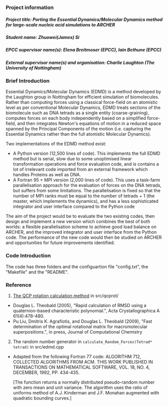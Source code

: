 ### Project information
##### Project title: Porting the Essential Dynamics/Molecular Dynamics method for large-scale nucleic acid simulations to ARCHER 
##### Student name: Zhuowei(James) Si
##### EPCC supervisor name(s): Elena Breitmoser (EPCC), Iain Bethune (EPCC)
##### External supervisor name(s) and organisation: Charlie Laughton (The University of Nottingham)

### Brief Introduction
Essential Dynamics/Molecular Dynamics (EDMD) is a method developed by the Laughton group in Nottingham for efficient simulation of biomolecules.  Rather than computing forces using a classical force-field on an atomistic level as per conventional Molecular Dynamics, EDMD treats sections of the biomolecule such as DNA tetrads as a single entity (coarse-graining), computes forces on each body independently based on a simplified force-field, and then integrates Newton's equations of motion in a reduced space spanned by the Principal Components of the motion (i.e. capturing the Essential Dynamics rather than the full atomistic Molecular Dynamics).
    
Two implementations of the EDMD method exist:
  * A Python version (12,500 lines of code).  This implements the full EDMD method but is serial, slow due to some unoptimised linear transformation operations and force evaluation code, and is contains a lot of irrelevant code imported from an external framework which handles Proteins as well as DNA.
  * A Fortran 95 + MPI version (2,000 lines of code).  This uses a task-farm parallelisation approach for the evaluation of forces on the DNA tetrads, but suffers from some limitations.  The parallelisation is fixed so that the number of MPI ranks must be equal to the number of tetrads + 1 (the master, which implements the dynamics), and has a less sophisticated integrator and user interface compared to the Python code
    
The aim of the project would be to evaluate the two existing codes, then design and implement a new version which combines the best of both worlds: a flexible parallelisation scheme to achieve good load balance on ARCHER, and the improved integrator and user interface from the Python code. The performance of the new code would then be studied on ARCHER and opportunities for future improvements identified.

### Code Introduction
The code has three folders and the configuartion file "config.txt", the "Makefile" and the "README".


### Reference
1. [The QCP rotation calculation method](http://theobald.brandeis.edu/qcp/) in src/qcprot/
  * Douglas L. Theobald (2005), "Rapid calculation of RMSD using a quaternion-based characteristic polynomial.", Acta Crystallographica A 61(4):478-480.
  * Pu Liu, Dmitris K. Agrafiotis, and Douglas L. Theobald (2009), "Fast determination of the optimal rotational matrix for macromolecular superpositions.", in press, Journal of Computational Chemistry 
    
2. The random number generator in `calculate_Random_Forces(Tetrad* tetrad)` in src/edmd.cpp
  * Adapted from the following Fortran 77 code:
    ALGORITHM 712, COLLECTED ALGORITHMS FROM ACM. THIS WORK PUBLISHED IN TRANSACTIONS ON MATHEMATICAL SOFTWARE, VOL. 18, NO. 4, DECEMBER, 1992, PP. 434-435.
  
    [The function returns a normally distributed pseudo-random number with zero mean and unit variance.
    The algorithm uses the ratio of uniforms method of A.J. Kinderman and J.F. Monahan augmented with quadratic bounding curves.]
